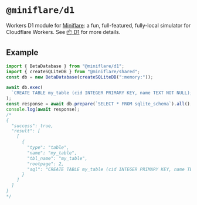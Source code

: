 # `@miniflare/d1`

Workers D1 module for [Miniflare](https://github.com/cloudflare/miniflare): a
fun, full-featured, fully-local simulator for Cloudflare Workers. See
[📦 D1](https://miniflare.dev/storage/d1) for more details.

## Example

```js
import { BetaDatabase } from "@miniflare/d1";
import { createSQLiteDB } from "@miniflare/shared";
const db = new BetaDatabase(createSQLiteDB(":memory:"));

await db.exec(
  `CREATE TABLE my_table (cid INTEGER PRIMARY KEY, name TEXT NOT NULL);`
);
const response = await db.prepare(`SELECT * FROM sqlite_schema`).all();
console.log(await response);
/*
{
  "success": true,
  "result": [
    [
      {
        "type": "table",
        "name": "my_table",
        "tbl_name": "my_table",
        "rootpage": 2,
        "sql": "CREATE TABLE my_table (cid INTEGER PRIMARY KEY, name TEXT NOT NULL)"
      }
    ]
  ]
}
*/
```
